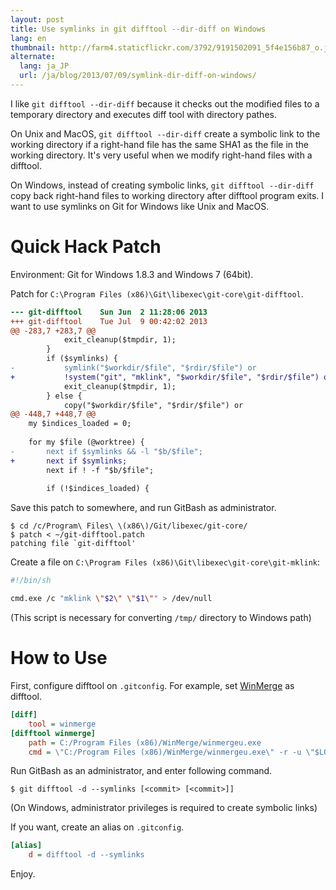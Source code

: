 ```yaml
---
layout: post
title: Use symlinks in git difftool --dir-diff on Windows
lang: en
thumbnail: http://farm4.staticflickr.com/3792/9191502091_5f4e156b87_o.jpg
alternate:
  lang: ja_JP
  url: /ja/blog/2013/07/09/symlink-dir-diff-on-windows/
---
```

I like `git difftool --dir-diff` because it checks out the modified files to a temporary directory and executes diff tool with directory pathes.

On Unix and MacOS, `git difftool --dir-diff` create a symbolic link to the working directory if a right-hand file has the same SHA1 as the file in the working directory.  It's very useful when we modify right-hand files with a difftool.

On Windows, instead of creating symbolic links, `git difftool --dir-diff` copy back right-hand files to working directory after difftool program exits.  I want to use symlinks on Git for Windows like Unix and MacOS.


Quick Hack Patch
================

Environment: Git for Windows 1.8.3 and Windows 7 (64bit).

Patch for `C:\Program Files (x86)\Git\libexec\git-core\git-difftool`.

```diff
--- git-difftool	Sun Jun  2 11:28:06 2013
+++ git-difftool	Tue Jul  9 00:42:02 2013
@@ -283,7 +283,7 @@
 			exit_cleanup($tmpdir, 1);
 		}
 		if ($symlinks) {
-			symlink("$workdir/$file", "$rdir/$file") or
+			!system("git", "mklink", "$workdir/$file", "$rdir/$file") or
 			exit_cleanup($tmpdir, 1);
 		} else {
 			copy("$workdir/$file", "$rdir/$file") or
@@ -448,7 +448,7 @@
 	my $indices_loaded = 0;
 
 	for my $file (@worktree) {
-		next if $symlinks && -l "$b/$file";
+		next if $symlinks;
 		next if ! -f "$b/$file";
 
 		if (!$indices_loaded) {
```

Save this patch to somewhere, and run GitBash as administrator.

```console
$ cd /c/Program\ Files\ \(x86\)/Git/libexec/git-core/
$ patch < ~/git-difftool.patch
patching file `git-difftool'
```

Create a file on `C:\Program Files (x86)\Git\libexec\git-core\git-mklink`:

```sh
#!/bin/sh

cmd.exe /c "mklink \"$2\" \"$1\"" > /dev/null
```

(This script is necessary for converting `/tmp/` directory to Windows path)


How to Use
==========

First, configure difftool on `.gitconfig`. For example, set [WinMerge] as difftool.

```ini
[diff]
    tool = winmerge
[difftool winmerge]
    path = C:/Program Files (x86)/WinMerge/winmergeu.exe
    cmd = \"C:/Program Files (x86)/WinMerge/winmergeu.exe\" -r -u \"$LOCAL\" \"$REMOTE\"
```

Run GitBash as an administrator, and enter following command.

```console
$ git difftool -d --symlinks [<commit> [<commit>]]
```

(On Windows, administrator privileges is required to create symbolic links)

If you want, create an alias on `.gitconfig`.

```ini
[alias]
    d = difftool -d --symlinks
```

Enjoy.


[WinMerge]: http://winmerge.org/
